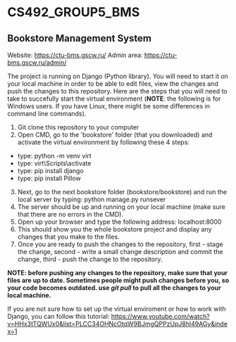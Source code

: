# CS492_GROUP5_BMS

## Bookstore Management System

Website: https://ctu-bms.gscw.ru/
Admin area: https://ctu-bms.gscw.ru/admin/

The project is running on Django (Python library). You will need to start it on your local machine in order to be able to edit files, view the changes and push the changes to this repository. Here are the steps that you will need to take to succefully start the virtual environment (**NOTE**: the following is for Windows users. If you have Linux, there might be some differences in command line commands).

1. Git clone this repository to your computer
2. Open CMD, go to the 'bookstore' folder (that you downloaded) and activate the virtual environment by following these 4 steps: 
  - type: python -m venv virt
  - type: virt\Scripts\activate
  - type: pip install django
  - type: pip install Pillow
3. Next, go to the next bookstore folder (bookstore/bookstore) and run the local server by typing: python manage.py runsever
5. The server should be up and running on your local machine (make sure that there are no errors in the CMD).
6. Open up your browser and type the following address: localhost:8000
7. This should show you the whole bookstore project and display any changes that you make to the files.
8. Once you are ready to push the changes to the repository, first - stage the change, second - write a small change description and commit the change, third - push the change to the repository.

**NOTE: before pushing any changes to the repository, make sure that your files are up to date. Sometimes people might push changes before you, so your code becomes outdated. use *git pull* to pull all the changes to your local machine.**

If you are not sure how to set up the virtual enviroment or how to work with Django, you can follow this tutorial: https://www.youtube.com/watch?v=HHx3tTQWUx0&list=PLCC34OHNcOtqW9BJmgQPPzUpJ8hl49AGy&index=1

